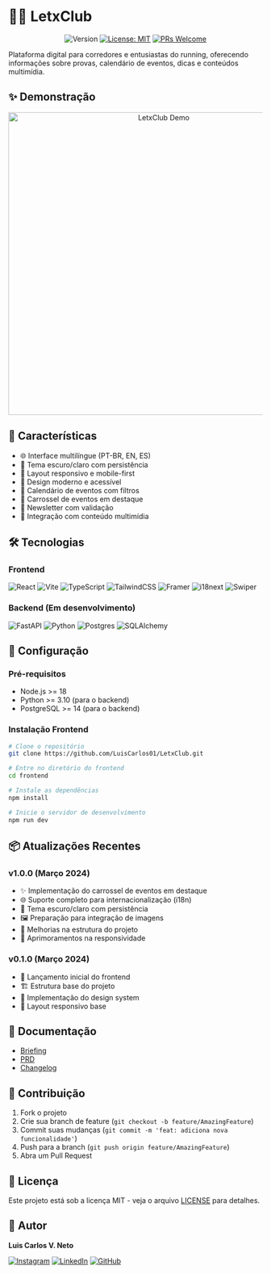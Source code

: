 # 🏃‍♂️ LetxClub

<div align="center">

![Version](https://img.shields.io/badge/version-1.0.0-blue.svg?cacheSeconds=2592000)
[![License: MIT](https://img.shields.io/badge/License-MIT-yellow.svg)](#)
[![PRs Welcome](https://img.shields.io/badge/PRs-welcome-brightgreen.svg?style=flat-square)](http://makeapullrequest.com)

</div>

Plataforma digital para corredores e entusiastas do running, oferecendo informações sobre provas, calendário de eventos, dicas e conteúdos multimídia.

## ✨ Demonstração

<div align="center">
  <img src="public/demo.gif" alt="LetxClub Demo" width="600px" />
</div>

## 🚀 Características

- 🌐 Interface multilíngue (PT-BR, EN, ES)
- 🌙 Tema escuro/claro com persistência
- 📱 Layout responsivo e mobile-first
- 🎨 Design moderno e acessível
- 📅 Calendário de eventos com filtros
- 🎠 Carrossel de eventos em destaque
- 📧 Newsletter com validação
- 🎥 Integração com conteúdo multimídia

## 🛠️ Tecnologias

### Frontend
![React](https://img.shields.io/badge/react-%2320232a.svg?style=for-the-badge&logo=react&logoColor=%2361DAFB)
![Vite](https://img.shields.io/badge/vite-%23646CFF.svg?style=for-the-badge&logo=vite&logoColor=white)
![TypeScript](https://img.shields.io/badge/typescript-%23007ACC.svg?style=for-the-badge&logo=typescript&logoColor=white)
![TailwindCSS](https://img.shields.io/badge/tailwindcss-%2338B2AC.svg?style=for-the-badge&logo=tailwind-css&logoColor=white)
![Framer](https://img.shields.io/badge/Framer-black?style=for-the-badge&logo=framer&logoColor=blue)
![i18next](https://img.shields.io/badge/i18next-26A69A?style=for-the-badge&logo=i18next&logoColor=white)
![Swiper](https://img.shields.io/badge/Swiper-6332F6?style=for-the-badge&logo=swiper&logoColor=white)

### Backend (Em desenvolvimento)
![FastAPI](https://img.shields.io/badge/FastAPI-005571?style=for-the-badge&logo=fastapi)
![Python](https://img.shields.io/badge/python-3670A0?style=for-the-badge&logo=python&logoColor=ffdd54)
![Postgres](https://img.shields.io/badge/postgres-%23316192.svg?style=for-the-badge&logo=postgresql&logoColor=white)
![SQLAlchemy](https://img.shields.io/badge/SQLAlchemy-D71F00?style=for-the-badge&logo=sqlalchemy&logoColor=white)

## 🔧 Configuração

### Pré-requisitos
- Node.js >= 18
- Python >= 3.10 (para o backend)
- PostgreSQL >= 14 (para o backend)

### Instalação Frontend
```bash
# Clone o repositório
git clone https://github.com/LuisCarlos01/LetxClub.git

# Entre no diretório do frontend
cd frontend

# Instale as dependências
npm install

# Inicie o servidor de desenvolvimento
npm run dev
```

## 📦 Atualizações Recentes

### v1.0.0 (Março 2024)
- ✨ Implementação do carrossel de eventos em destaque
- 🌐 Suporte completo para internacionalização (i18n)
- 🎨 Tema escuro/claro com persistência
- 🖼️ Preparação para integração de imagens
- 🔧 Melhorias na estrutura do projeto
- 📱 Aprimoramentos na responsividade

### v0.1.0 (Março 2024)
- 🎉 Lançamento inicial do frontend
- 🏗️ Estrutura base do projeto
- 🎨 Implementação do design system
- 📱 Layout responsivo base

## 📝 Documentação

- [Briefing](docs/Briefing-Letxclub.md)
- [PRD](docs/PRD-LetxClub.md)
- [Changelog](CHANGELOG.md)

## 🤝 Contribuição

1. Fork o projeto
2. Crie sua branch de feature (`git checkout -b feature/AmazingFeature`)
3. Commit suas mudanças (`git commit -m 'feat: adiciona nova funcionalidade'`)
4. Push para a branch (`git push origin feature/AmazingFeature`)
5. Abra um Pull Request

## 📄 Licença

Este projeto está sob a licença MIT - veja o arquivo [LICENSE](LICENSE) para detalhes.

## 👤 Autor

**Luis Carlos V. Neto**

[![Instagram](https://img.shields.io/badge/@lext.run-%23E4405F.svg?style=for-the-badge&logo=Instagram&logoColor=white)](https://instagram.com/lext.run)
[![LinkedIn](https://img.shields.io/badge/linkedin-%230077B5.svg?style=for-the-badge&logo=linkedin&logoColor=white)](https://linkedin.com/in/luiscarlos01)
[![GitHub](https://img.shields.io/badge/github-%23121011.svg?style=for-the-badge&logo=github&logoColor=white)](https://github.com/LuisCarlos01) 